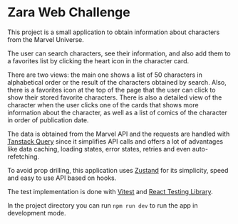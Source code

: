# Zara Web Challenge

This project is a small application to obtain information about characters from the Marvel Universe.

The user can search characters, see their information, and also add them to a favorites list by clicking the heart icon in the character card.

There are two views: the main one shows a list of 50 characters in alphabetical order or the result of the characters obtained by search. Also, there is a favorites icon at the top of the page that the user can click to show their stored favorite characters. There is also a detailed view of the character when the user clicks one of the cards that shows more information about the character, as well as a list of comics of the character in order of publication date.

The data is obtained from the Marvel API and the requests are handled with [Tanstack Query](https://tanstack.com/query/latest) since it simplifies API calls and offers a lot of advantages like data caching, loading states, error states, retries and even auto-refetching.

To avoid prop drilling, this application uses [Zustand](https://zustand-demo.pmnd.rs/) for its simplicity, speed and easy to use API based on hooks.

The test implementation is done with [Vitest](https://vitest.dev/) and [React Testing Library](https://testing-library.com/docs/react-testing-library/intro/).

In the project directory you can run `npm run dev` to run the app in development mode.
